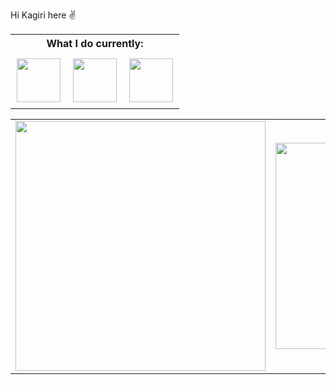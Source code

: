 Hi Kagiri here :v: 

  <table align= "center">
    <tr>
    <th colspan="3">What I do currently:</th>
    </tr>
    <tr>
      <td style="padding:10px">
      <img src="https://user-images.githubusercontent.com/59829833/183091907-c4bbf6c5-6793-4e92-b42d-567dd670ee02.svg" width="70" height= "70"/>
      </td>
      <td style="padding:10px">
      <img src="https://user-images.githubusercontent.com/59829833/183093054-f1272500-04d5-4f91-a65f-3b387e5f28b5.png" width="70" height= "70"/>
      </td>
      <td style="padding:10px">
      <img src="https://user-images.githubusercontent.com/59829833/183096163-37a26212-c5bf-4ab5-9a10-fa249b84dd02.png" width="70" height= "70"/>
      </td>
    </tr>
  </table>



<center>
  <table align="center">
  <tr>
      <td><img width="400px" align="center" src="https://github-readme-stats.vercel.app/api?username=Kagiri11&count_private=true&show_icons=true&theme=dark&layout=compact" /></td>
      <td><img width="330px" align="center" src="https://github-readme-stats.vercel.app/api/top-langs/?username=Kagiri11&hide=html&layout=compact&theme=dark" /></td>
  </tr>   
</table>
</center>

<!---
Kagiri11/Kagiri11 is a ✨ special ✨ repository because its `README.md` (this file) appears on your GitHub profile.
You can click the Preview link to take a look at your changes.
--->
